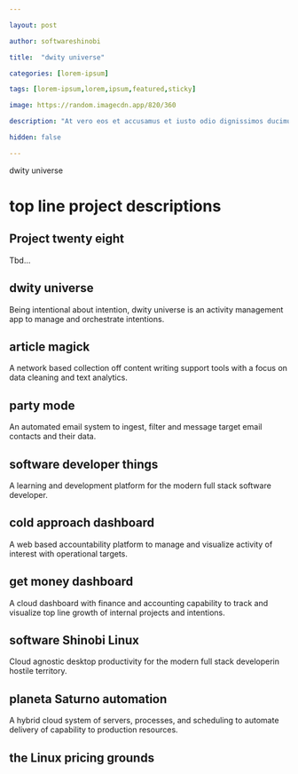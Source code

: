 ```yaml
---

layout: post

author: softwareshinobi

title:  "dwity universe"

categories: [lorem-ipsum]

tags: [lorem-ipsum,lorem,ipsum,featured,sticky]

image: https://random.imagecdn.app/820/360

description: "At vero eos et accusamus et iusto odio dignissimos ducimus qui blanditiis praesentium voluptatum deleniti."

hidden: false

---
```


dwity universe

# top line project descriptions

## Project twenty eight

Tbd…

## dwity universe

Being intentional about intention, dwity universe is an activity management app to manage and orchestrate intentions.

## article magick

A network based collection off content writing support tools with a focus on data cleaning and text analytics.

## party mode

An automated  email system to ingest, filter and message target email contacts and their data.

## software developer things

A learning and development platform for the modern full stack software developer.

## cold approach dashboard

A web based accountability platform  to manage and visualize activity of interest with operational targets.

## get money dashboard

A cloud dashboard with finance and accounting capability to track and visualize top line growth of internal projects and intentions.

## software Shinobi Linux

Cloud agnostic desktop productivity for the modern full stack developerin hostile territory.

## planeta Saturno automation

A hybrid cloud system of servers, processes, and scheduling to automate delivery of capability to production resources.

## the Linux pricing grounds



